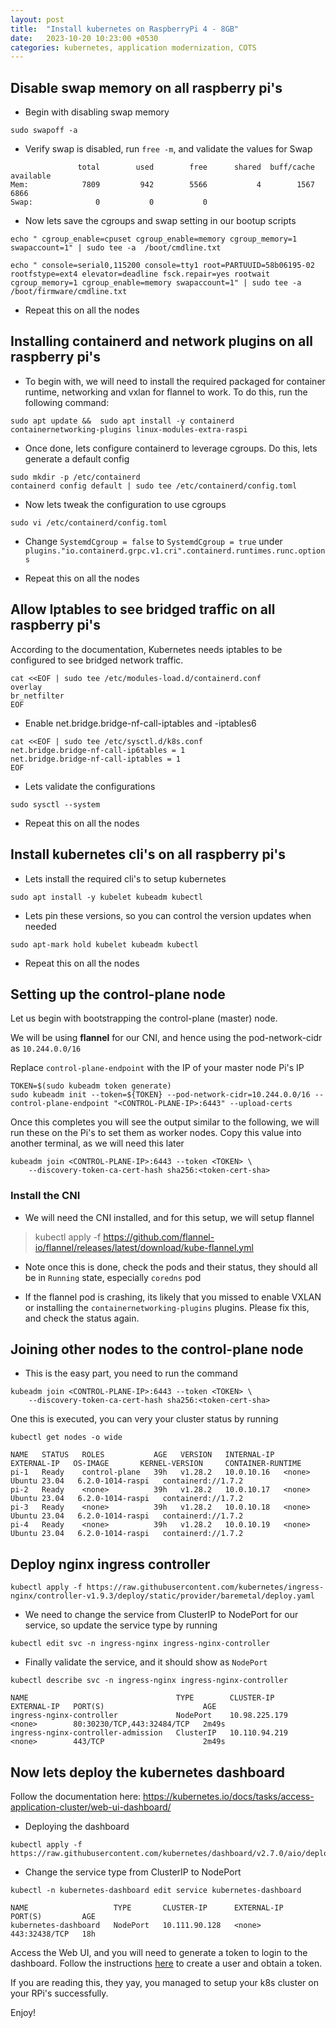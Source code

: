 ```yaml
---
layout: post
title:  "Install kubernetes on RaspberryPi 4 - 8GB"
date:   2023-10-20 10:23:00 +0530
categories: kubernetes, application modernization, COTS
---
```


## Disable swap memory on all raspberry pi's
* Begin with disabling swap memory
```
sudo swapoff -a
```

* Verify swap is disabled, run `free -m`, and validate the values for Swap
```
               total        used        free      shared  buff/cache   available
Mem:            7809         942        5566           4        1567        6866
Swap:              0           0           0
```

* Now lets save the cgroups and swap setting in our bootup scripts

```
echo " cgroup_enable=cpuset cgroup_enable=memory cgroup_memory=1 swapaccount=1" | sudo tee -a  /boot/cmdline.txt
```

```
echo " console=serial0,115200 console=tty1 root=PARTUUID=58b06195-02 rootfstype=ext4 elevator=deadline fsck.repair=yes rootwait cgroup_memory=1 cgroup_enable=memory swapaccount=1" | sudo tee -a /boot/firmware/cmdline.txt
```

* Repeat this on all the nodes

## Installing containerd and network plugins on all raspberry pi's

* To begin with, we will need to install the required packaged for container runtime, networking and vxlan for flannel to work. To do this, run the following command:
```
sudo apt update &&  sudo apt install -y containerd containernetworking-plugins linux-modules-extra-raspi
```

* Once done, lets configure containerd to leverage cgroups. Do this, lets generate a default config
```
sudo mkdir -p /etc/containerd
containerd config default | sudo tee /etc/containerd/config.toml
```

* Now lets tweak the configuration to use cgroups
```
sudo vi /etc/containerd/config.toml
```

* Change `SystemdCgroup = false` to `SystemdCgroup = true` under `plugins."io.containerd.grpc.v1.cri".containerd.runtimes.runc.options`

* Repeat this on all the nodes

## Allow Iptables to see bridged traffic on all raspberry pi's
According to the documentation, Kubernetes needs iptables to be configured to see bridged network traffic.

```
cat <<EOF | sudo tee /etc/modules-load.d/containerd.conf
overlay
br_netfilter
EOF
```

* Enable net.bridge.bridge-nf-call-iptables and -iptables6

```
cat <<EOF | sudo tee /etc/sysctl.d/k8s.conf 
net.bridge.bridge-nf-call-ip6tables = 1 
net.bridge.bridge-nf-call-iptables = 1 
EOF
```

* Lets validate the configurations
```
sudo sysctl --system
```

* Repeat this on all the nodes

## Install kubernetes cli's on all raspberry pi's

* Lets install the required cli's to setup kubernetes
```
sudo apt install -y kubelet kubeadm kubectl
```

* Lets pin these versions, so you can control the version updates when needed
```
sudo apt-mark hold kubelet kubeadm kubectl
```

* Repeat this on all the nodes


## Setting up the control-plane node

Let us begin with bootstrapping the control-plane (master) node. 

We will be using **flannel** for our CNI, and hence using the pod-network-cidr as `10.244.0.0/16`

Replace `control-plane-endpoint` with the IP of your master node Pi's IP

```
TOKEN=$(sudo kubeadm token generate)
sudo kubeadm init --token=${TOKEN} --pod-network-cidr=10.244.0.0/16 --control-plane-endpoint "<CONTROL-PLANE-IP>:6443" --upload-certs
```

Once this completes you will see the output similar to the following, we will run these on the Pi's to set them as worker nodes.
Copy this value into another terminal, as we will need this later

```
kubeadm join <CONTROL-PLANE-IP>:6443 --token <TOKEN> \
	--discovery-token-ca-cert-hash sha256:<token-cert-sha>
```

### Install the CNI
* We will need the CNI installed, and for this setup, we will setup flannel
> kubectl apply -f https://github.com/flannel-io/flannel/releases/latest/download/kube-flannel.yml

* Note once this is done, check the pods and their status, they should all be in `Running` state, especially `coredns` pod

* If the flannel pod is crashing, its likely that you missed to enable VXLAN or installing the `containernetworking-plugins` plugins. Please fix this, and check the status again.

## Joining other nodes to the control-plane node
* This is the easy part, you need to run the command

```
kubeadm join <CONTROL-PLANE-IP>:6443 --token <TOKEN> \
	--discovery-token-ca-cert-hash sha256:<token-cert-sha>
```

One this is executed, you can very your cluster status by running 

```
kubectl get nodes -o wide
```

```
NAME   STATUS   ROLES           AGE   VERSION   INTERNAL-IP   EXTERNAL-IP   OS-IMAGE       KERNEL-VERSION     CONTAINER-RUNTIME
pi-1   Ready    control-plane   39h   v1.28.2   10.0.10.16   <none>        Ubuntu 23.04   6.2.0-1014-raspi   containerd://1.7.2
pi-2   Ready    <none>          39h   v1.28.2   10.0.10.17   <none>        Ubuntu 23.04   6.2.0-1014-raspi   containerd://1.7.2
pi-3   Ready    <none>          39h   v1.28.2   10.0.10.18   <none>        Ubuntu 23.04   6.2.0-1014-raspi   containerd://1.7.2
pi-4   Ready    <none>          39h   v1.28.2   10.0.10.19   <none>        Ubuntu 23.04   6.2.0-1014-raspi   containerd://1.7.2
```

## Deploy nginx ingress controller
```
kubectl apply -f https://raw.githubusercontent.com/kubernetes/ingress-nginx/controller-v1.9.3/deploy/static/provider/baremetal/deploy.yaml
```

* We need to change the service from ClusterIP to NodePort for our service, so update the service type by running
```
kubectl edit svc -n ingress-nginx ingress-nginx-controller
```

* Finally validate the service, and it should show as `NodePort`
```
kubectl describe svc -n ingress-nginx ingress-nginx-controller
```

```
NAME                                 TYPE        CLUSTER-IP      EXTERNAL-IP   PORT(S)                      AGE
ingress-nginx-controller             NodePort    10.98.225.179   <none>        80:30230/TCP,443:32484/TCP   2m49s
ingress-nginx-controller-admission   ClusterIP   10.110.94.219   <none>        443/TCP                      2m49s
```

## Now lets deploy the kubernetes dashboard

Follow the documentation here: https://kubernetes.io/docs/tasks/access-application-cluster/web-ui-dashboard/

* Deploying the dashboard
```
kubectl apply -f https://raw.githubusercontent.com/kubernetes/dashboard/v2.7.0/aio/deploy/recommended.yaml
```

* Change the service type from ClusterIP to NodePort
```
kubectl -n kubernetes-dashboard edit service kubernetes-dashboard
```

```
NAME                   TYPE       CLUSTER-IP      EXTERNAL-IP   PORT(S)         AGE
kubernetes-dashboard   NodePort   10.111.90.128   <none>        443:32438/TCP   18h
```

Access the Web UI, and you will need to generate a token to login to the dashboard. Follow the instructions [here](https://github.com/kubernetes/dashboard/blob/master/docs/user/access-control/creating-sample-user.md) to create a user and obtain a token.

If you are reading this, they yay, you managed to setup your k8s cluster on your RPi's successfully.

Enjoy!

